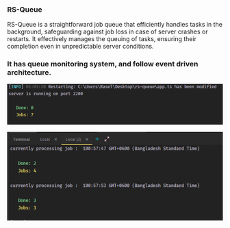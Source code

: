 ### RS-Queue

RS-Queue is a straightforward job queue that efficiently handles tasks in the background, safeguarding against job loss in case of server crashes or restarts. It effectively manages the queuing of tasks, ensuring their completion even in unpredictable server conditions.

### It has queue monitoring system, and follow event driven architecture.


![img.png](img/img.png)

![img.png](img/img2.png)